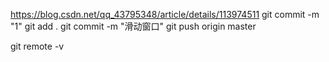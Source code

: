 https://blog.csdn.net/qq_43795348/article/details/113974511
git commit -m "1"
git add .
git commit -m "滑动窗口"
git push origin master

git remote -v
